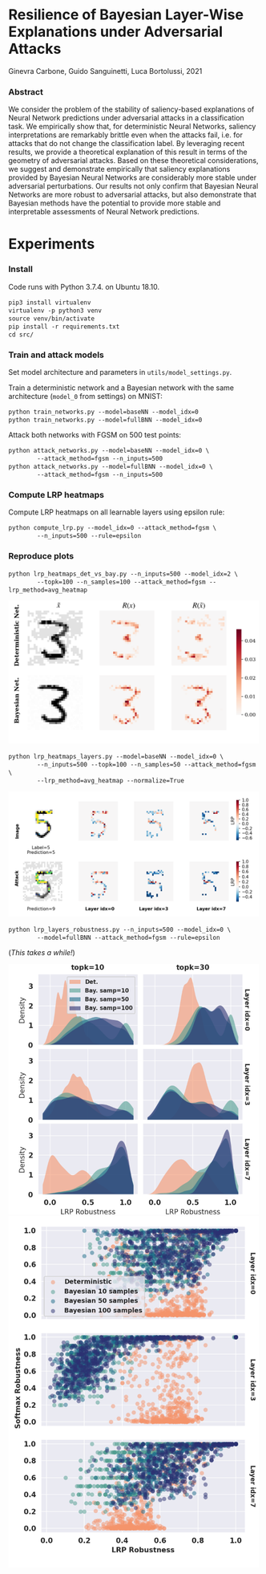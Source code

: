 # Resilience of Bayesian Layer-Wise Explanations under Adversarial Attacks

Ginevra Carbone, Guido Sanguinetti, Luca Bortolussi, 2021

### Abstract
We consider the problem of the stability of saliency-based explanations of Neural Network predictions under adversarial attacks in a classification task. We empirically show that, for deterministic Neural Networks, saliency interpretations are remarkably brittle even when the attacks fail, i.e. for attacks that do not change the classification label. By leveraging recent results, we provide a theoretical explanation of this result in terms of the geometry of adversarial attacks. Based on these theoretical considerations, we suggest and demonstrate empirically that saliency explanations provided by Bayesian Neural Networks are considerably more stable under adversarial perturbations. Our results not only confirm that Bayesian Neural Networks are more robust to adversarial attacks, but also demonstrate that Bayesian methods have the potential to provide more stable and interpretable assessments of Neural Network predictions. 


# Experiments

### Install

Code runs with Python 3.7.4. on Ubuntu 18.10.

```
pip3 install virtualenv
virtualenv -p python3 venv
source venv/bin/activate
pip install -r requirements.txt
cd src/
```

### Train and attack models 

Set model architecture and parameters in `utils/model_settings.py`. 

Train a deterministic network and a Bayesian network with the same architecture (`model_0` from settings) on MNIST:

```
python train_networks.py --model=baseNN --model_idx=0
python train_networks.py --model=fullBNN --model_idx=0
```

Attack both networks with FGSM on 500 test points:

```
python attack_networks.py --model=baseNN --model_idx=0 \
		--attack_method=fgsm --n_inputs=500
python attack_networks.py --model=fullBNN --model_idx=0 \
		--attack_method=fgsm --n_inputs=500
```

### Compute LRP heatmaps

Compute LRP heatmaps on all learnable layers using epsilon rule:

```
python compute_lrp.py --model_idx=0 --attack_method=fgsm \
		--n_inputs=500 --rule=epsilon
```

### Reproduce plots

```
python lrp_heatmaps_det_vs_bay.py --n_inputs=500 --model_idx=2 \
		--topk=100 --n_samples=100 --attack_method=fgsm --lrp_method=avg_heatmap 
```
<img src="images/epsilon_heatmaps_det_vs_bay_mnist_topk=100_failed_atk=fgsm.png" width="500">


```
python lrp_heatmaps_layers.py --model=baseNN --model_idx=0 \
		--n_inputs=500 --topk=100 --n_samples=50 --attack_method=fgsm \
		--lrp_method=avg_heatmap --normalize=True
```
<img src="images/epsilon_layers_heatmaps_mnist_images=500_atk=fgsm_norm_layeridx=7.png" width="500">

```
python lrp_layers_robustness.py --n_inputs=500 --model_idx=0 \
		--model=fullBNN --attack_method=fgsm --rule=epsilon
```
(*This takes a while!*)

<img src="images/dist_epsilon_lrp_robustness_mnist_images=500_samples=100_atk=fgsm_layers_all_images.png" width="500">
<img src="images/scatterplot_epsilon_lrp_robustness_mnist_images=500_samples=100_atk=fgsm_layers_topk=100.png" width="500">
